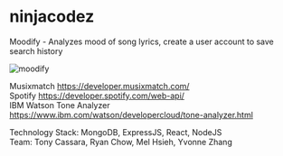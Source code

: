 # ninjacodez

Moodify - Analyzes mood of song lyrics, create a user account to save search history

![moodify](http://i.imgur.com/vUGS4fy.gif)

Musixmatch https://developer.musixmatch.com/ <br />
Spotify https://developer.spotify.com/web-api/ <br />
IBM Watson Tone Analyzer https://www.ibm.com/watson/developercloud/tone-analyzer.html


Technology Stack: MongoDB, ExpressJS, React, NodeJS <br>
Team: Tony Cassara, Ryan Chow, Mel Hsieh, Yvonne Zhang

